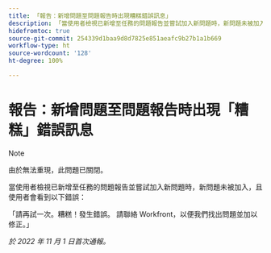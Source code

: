 ```yaml
---
title: 「報告：新增問題至問題報告時出現糟糕錯誤訊息」
description: 「當使用者檢視已新增至任務的問題報告並嘗試加入新問題時，新問題未被加入，且使用者會看到錯誤。」
hidefromtoc: true
source-git-commit: 254339d1baa9d8d7825e851aeafc9b27b1a1b669
workflow-type: ht
source-wordcount: '128'
ht-degree: 100%

---
```



# 報告：新增問題至問題報告時出現「糟糕」錯誤訊息

>[!NOTE]
>
>由於無法重現，此問題已關閉。

當使用者檢視已新增至任務的問題報告並嘗試加入新問題時，新問題未被加入，且使用者會看到以下錯誤：

「請再試一次。糟糕！發生錯誤。 請聯絡 Workfront，以便我們找出問題並加以修正。」

_於 2022 年 11 月 1 日首次通報。_

